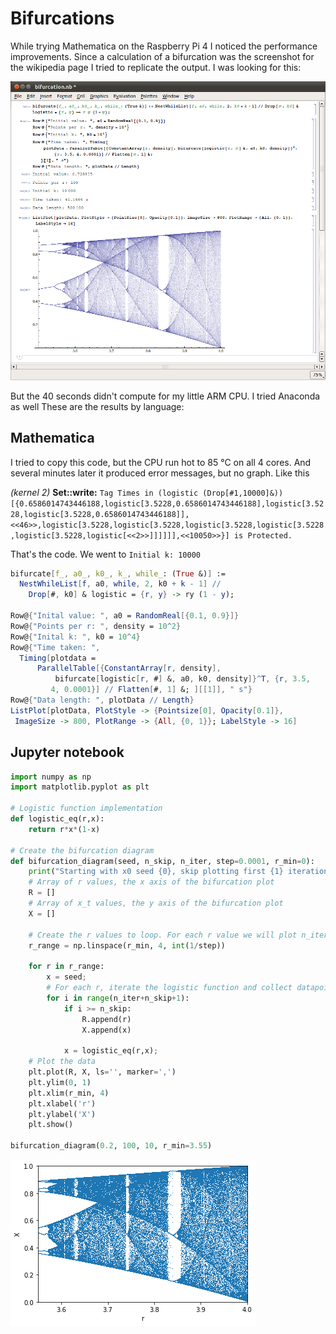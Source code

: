 # Bifurcations

While trying Mathematica on the Raspberry Pi 4 I noticed the performance improvements. Since a calculation of a bifurcation was the screenshot for the wikipedia page I tried to replicate the output. I was looking for this:

![Mathematica bifurcation](pic/Mathematica_logistic_bifurcation.png)

But the 40 seconds didn't compute for my little ARM CPU. I tried Anaconda as well These are the results by language:

## Mathematica

I tried to copy this code, but the CPU run hot to 85 °C on all 4 cores. And several minutes later it produced error messages, but no graph. Like this 

*(kernel 2)* __Set::write:__ `Tag Times in (logistic (Drop[#1,10000]&))[{0.6586014743446188,logistic[3.5228,0.6586014743446188],logistic[3.5228,logistic[3.5228,0.6586014743446188]], <<46>>,logistic[3.5228,logistic[3.5228,logistic[3.5228,logistic[3.5228,logistic[3.5228,logistic[<<2>>]]]]]],<<10050>>}] is Protected.`

That's the code. We went to `Initial k: 10000`

``` mathematica
bifurcate[f_, a0_, k0_, k_, while_: (True &)] := 
  NestWhileList[f, a0, while, 2, k0 + k - 1] // 
    Drop[#, k0] & logistic = {r, y} -> ry (1 - y);

Row@{"Inital value: ", a0 = RandomReal[{0.1, 0.9}]}
Row@{"Points per r: ", density = 10^2}
Row@{"Inital k: ", k0 = 10^4}
Row@{"Time taken: ", 
  Timing[plotdata = 
      ParallelTable[{ConstantArray[r, density], 
          bifurcate[logistic[r, #] &, a0, k0, density]}^T, {r, 3.5, 
         4, 0.0001}] // Flatten[#, 1] &; ][[1]], " s"}
Row@{"Data length: ", plotData // Length}
ListPlot[plotData, PlotStyle -> {Pointsize[0], Opacity[0.1]}, 
 ImageSize -> 800, PlotRange -> {All, {0, 1}}; LabelStyle -> 16]
```


## Jupyter notebook

``` py
import numpy as np
import matplotlib.pyplot as plt

# Logistic function implementation
def logistic_eq(r,x):
    return r*x*(1-x)

# Create the bifurcation diagram
def bifurcation_diagram(seed, n_skip, n_iter, step=0.0001, r_min=0):
    print("Starting with x0 seed {0}, skip plotting first {1} iterations, then plot next {2} iterations.".format(seed, n_skip, n_iter));
    # Array of r values, the x axis of the bifurcation plot
    R = []
    # Array of x_t values, the y axis of the bifurcation plot
    X = []
    
    # Create the r values to loop. For each r value we will plot n_iter points
    r_range = np.linspace(r_min, 4, int(1/step))

    for r in r_range:
        x = seed;
        # For each r, iterate the logistic function and collect datapoint if n_skip iterations have occurred
        for i in range(n_iter+n_skip+1):
            if i >= n_skip:
                R.append(r)
                X.append(x)
                
            x = logistic_eq(r,x);
    # Plot the data    
    plt.plot(R, X, ls='', marker=',')
    plt.ylim(0, 1)
    plt.xlim(r_min, 4)
    plt.xlabel('r')
    plt.ylabel('X')
    plt.show()

bifurcation_diagram(0.2, 100, 10, r_min=3.55)
```
![bifurcation](pic/bifurcation.png)
